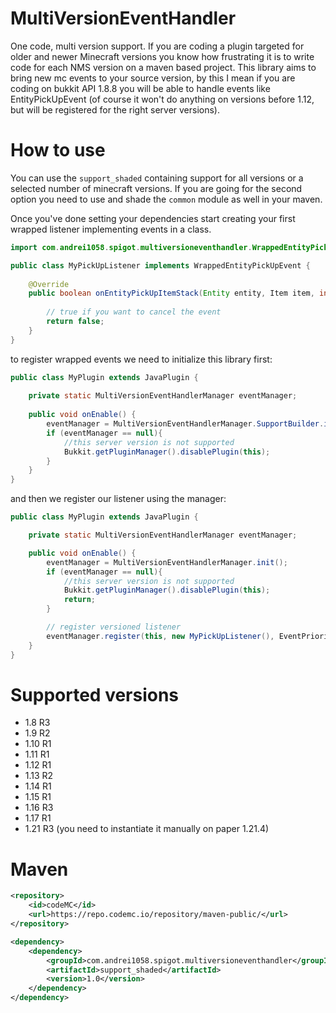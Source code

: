 # MultiVersionEventHandler
One code, multi version support. If you are coding a plugin targeted for older and newer Minecraft versions you know how frustrating it is to write code for each NMS version on a maven based project. This library aims to bring new mc events to your source version, by this I mean if you are coding on bukkit API 1.8.8 you will be able to handle events like EntityPickUpEvent (of course it won't do anything on versions before 1.12, but will be registered for the right server versions).

# How to use
You can use the `support_shaded` containing support for all versions or a selected number of minecraft versions. If you are going for the second option you need to use and shade the `common` module as well in your maven.

Once you've done setting your dependencies start creating your first wrapped listener implementing events in a class.

```java
import com.andrei1058.spigot.multiversioneventhandler.WrappedEntityPickUpEvent;

public class MyPickUpListener implements WrappedEntityPickUpEvent {
    
    @Override
    public boolean onEntityPickUpItemStack(Entity entity, Item item, int remaining){
        
        // true if you want to cancel the event
        return false;
    }
}
```

to register wrapped events we need to initialize this library first:

```java
public class MyPlugin extends JavaPlugin {
    
    private static MultiVersionEventHandlerManager eventManager;
    
    public void onEnable() {
        eventManager = MultiVersionEventHandlerManager.SupportBuilder.init();
        if (eventManager == null){
            //this server version is not supported
            Bukkit.getPluginManager().disablePlugin(this);
        }
    }
}
```
and then we register our listener using the manager:
```java
public class MyPlugin extends JavaPlugin {

    private static MultiVersionEventHandlerManager eventManager;

    public void onEnable() {
        eventManager = MultiVersionEventHandlerManager.init();
        if (eventManager == null){
            //this server version is not supported
            Bukkit.getPluginManager().disablePlugin(this);
            return;
        }

        // register versioned listener
        eventManager.register(this, new MyPickUpListener(), EventPriority.NORMAL);
    }
}
```

# Supported versions
- 1.8 R3
- 1.9 R2
- 1.10 R1
- 1.11 R1
- 1.12 R1
- 1.13 R2
- 1.14 R1
- 1.15 R1
- 1.16 R3
- 1.17 R1
- 1.21 R3 (you need to instantiate it manually on paper 1.21.4)

# Maven
```xml
<repository>
    <id>codeMC</id>
    <url>https://repo.codemc.io/repository/maven-public/</url>
</repository>
```
```xml
<dependency>
    <dependency>
        <groupId>com.andrei1058.spigot.multiversioneventhandler</groupId>
        <artifactId>support_shaded</artifactId>
        <version>1.0</version>
    </dependency>
</dependency>
```
